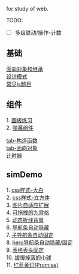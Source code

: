 for study of web.   

TODO:   
- [ ] 多级联动/操作-计数  
<!-- 课程展示，产品下单 -->
<!-- 1. [](https://yalhu.github.io/forstudy/) -->
## 基础
[面向对象和继承](https://github.com/Yalhu/forstudy/tree/master/OOP-proto%26Inherit)  
[设计模式](https://github.com/Yalhu/forstudy/tree/master/designModule)  
[常见js题目](https://github.com/Yalhu/forstudy/tree/master/mianshiti)   
## 组件
1\. [画板练习](https://yalhu.github.io/forstudy/boardjs/)   
2\. [弹幕组件](https://yalhu.github.io/forstudy/danmu/)     

[tab-构造函数](https://yalhu.github.io/forstudy/component/tab-gouzaoFun.html)   
[tab-面向对象](https://yalhu.github.io/forstudy/component/tab-OOP.html)     
[计时器](https://yalhu.github.io/forstudy/component/timer.html)   

## simDemo
1\. [css样式-大白](https://yalhu.github.io/forstudy/simdemo/baymax-animation.html)    
2\. [css样式-立方体](https://yalhu.github.io/forstudy/simdemo/cube-3D.html)     
3\. [图片自适应扩展](https://yalhu.github.io/forstudy/simdemo/img-autoExtend.html)  
4\. [可拖拽的九宫格](https://yalhu.github.io/forstudy/simdemo/9grid-dragable.html)  
5\. [动态折线背景](https://yalhu.github.io/forstudy/simdemo/polygon-joint.html)     
6\. [导航条自动隐藏](https://yalhu.github.io/forstudy/simdemo/nav-autoHide/nav-simple.html)     
7\. [子导航条自动固定](https://yalhu.github.io/forstudy/simdemo/nav-autoHide/nav-subnav.html)   
8\. [hero导航条自动隐藏/固定](https://yalhu.github.io/forstudy/simdemo/nav-autoHide/nav-hero-subnav.html)   
9\.  [表格表头固定](https://yalhu.github.io/forstudy/simdemo/table-fixHead.html)    
10\. [缓慢掉落的小球](https://yalhu.github.io/forstudy/simdemo/dropBall-reqAF.html)  
11\. [红蓝黄灯(Promise)](https://yalhu.github.io/forstudy/simdemo/rgbLight.html)  

<!-- 
其它(DIYcomponent)：      
图片炸落，游戏展示卡，3D展示相册，时间轴，      
slidejs，延迟加载，下拉二级导航条，3级城市联动     
自定义日历，雪花效果，别踩白块，打气球，    
 -->
